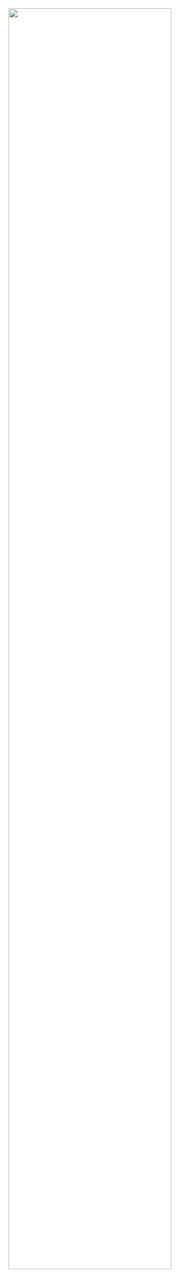 
<img src="https://github.com/Memento-men4/MEMENTO-Document/files/10234575/MEMENTO_presentation.pdf" width="80%">


